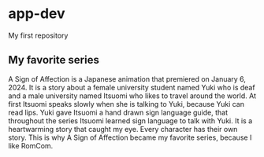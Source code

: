 # app-dev
My first repository

## My favorite series

A Sign of Affection is a Japanese animation that premiered on January 6, 2024.
It is a story about a female university student named Yuki who is deaf and a male university named Itsuomi who likes to travel around the world. 
At first Itsuomi speaks slowly when she is talking to Yuki, because Yuki can read lips.
Yuki gave Itsuomi a hand drawn sign language guide, that throughout the series Itsuomi learned sign language to talk with Yuki.
It is a heartwarming story that caught my eye.
Every character has their own story.
This is why A Sign of Affection became my favorite series, because I like RomCom.
